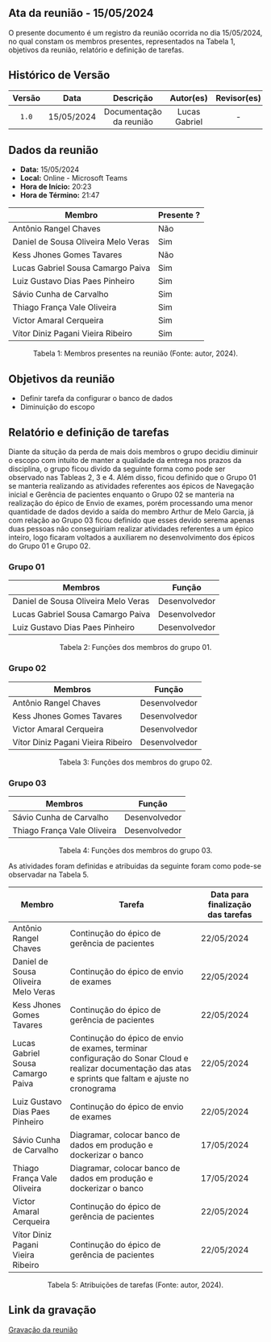 ## Ata da reunião - 15/05/2024

O presente documento é um registro da reunião ocorrida no dia 15/05/2024, no qual constam os membros presentes,
representados na Tabela 1, objetivos da reunião, relatório e definição de tarefas.</p>

## Histórico de Versão

| Versão |    Data    |        Descrição        |   Autor(es)   | Revisor(es) |
| :----: | :--------: | :---------------------: | :-----------: | :---------: |
| `1.0`  | 15/05/2024 | Documentação da reunião | Lucas Gabriel |      -      |

## Dados da reunião

- **Data:** 15/05/2024
- **Local:** Online - Microsoft Teams
- **Hora de Início:** 20:23
- **Hora de Término:** 21:47

| Membro                              | Presente ? |
| ----------------------------------- | ---------- |
| Antônio Rangel Chaves               | Não        |
| Daniel de Sousa Oliveira Melo Veras | Sim        |
| Kess Jhones Gomes Tavares           | Não        |
| Lucas Gabriel Sousa Camargo Paiva   | Sim        |
| Luiz Gustavo Dias Paes Pinheiro     | Sim        |
| Sávio Cunha de Carvalho             | Sim        |
| Thiago França Vale Oliveira         | Sim        |
| Victor Amaral Cerqueira             | Sim        |
| Vítor Diniz Pagani Vieira Ribeiro   | Sim        |

<div style="text-align: center">
<p> Tabela 1: Membros presentes na reunião (Fonte: autor, 2024). </p>
</div>

## Objetivos da reunião

- Definir tarefa da configurar o banco de dados
- Diminuição do escopo

## Relatório e definição de tarefas

Diante da situção da perda de mais dois membros o grupo decidiu diminuir o escopo com intuito de manter a qualidade da entrega nos prazos da disciplina, o grupo ficou divido da seguinte forma como pode ser observado nas Tableas 2, 3 e 4. Além disso, ficou definido que o Grupo 01 se manteria realizando as atividades referentes aos épicos de Navegação inicial e Gerência de pacientes enquanto o Grupo 02 se manteria na realização do épico de Envio de exames, porém processando uma menor quantidade de dados devido a saída do membro Arthur de Melo Garcia, já com relação ao Grupo 03 ficou definido que esses devido serema apenas duas pessoas não conseguiriam realizar atividades referentes a um épico inteiro, logo ficaram voltados a auxiliarem no desenvolvimento dos épicos do Grupo 01 e Grupo 02.

### Grupo 01

| Membros                             | Função        |
| ----------------------------------- | ------------- |
| Daniel de Sousa Oliveira Melo Veras | Desenvolvedor |
| Lucas Gabriel Sousa Camargo Paiva   | Desenvolvedor |
| Luiz Gustavo Dias Paes Pinheiro     | Desenvolvedor |

<div style="text-align: center">
<p> Tabela 2: Funções dos membros do grupo 01. </p>
</div>

### Grupo 02

| Membros                           | Função        |
| --------------------------------- | ------------- |
| Antônio Rangel Chaves             | Desenvolvedor |
| Kess Jhones Gomes Tavares         | Desenvolvedor |
| Victor Amaral Cerqueira           | Desenvolvedor |
| Vítor Diniz Pagani Vieira Ribeiro | Desenvolvedor |

<div style="text-align: center">
<p> Tabela 3: Funções dos membros do grupo 02. </p>
</div>

### Grupo 03

| Membros                     | Função        |
| --------------------------- | ------------- |
| Sávio Cunha de Carvalho     | Desenvolvedor |
| Thiago França Vale Oliveira | Desenvolvedor |

<div style="text-align: center">
<p> Tabela 4: Funções dos membros do grupo 03. </p>
</div>

As atividades foram definidas e atribuidas da seguinte foram como pode-se observadar na Tabela 5.

| Membro                              | Tarefa                                                                                                                                                    | Data para finalização das tarefas |
| ----------------------------------- | --------------------------------------------------------------------------------------------------------------------------------------------------------- | --------------------------------- |
| Antônio Rangel Chaves               | Continução do épico de gerência de pacientes                                                                                                              | 22/05/2024                        |
| Daniel de Sousa Oliveira Melo Veras | Continução do épico de envio de exames                                                                                                                    | 22/05/2024                        |
| Kess Jhones Gomes Tavares           | Continução do épico de gerência de pacientes                                                                                                              | 22/05/2024                        |
| Lucas Gabriel Sousa Camargo Paiva   | Continução do épico de envio de exames, terminar configuração do Sonar Cloud e realizar documentação das atas e sprints que faltam e ajuste no cronograma | 22/05/2024                        |
| Luiz Gustavo Dias Paes Pinheiro     | Continução do épico de envio de exames                                                                                                                    | 22/05/2024                        |
| Sávio Cunha de Carvalho             | Diagramar, colocar banco de dados em produção e dockerizar o banco                                                                                        | 17/05/2024                        |
| Thiago França Vale Oliveira         | Diagramar, colocar banco de dados em produção e dockerizar o banco                                                                                        | 17/05/2024                        |
| Victor Amaral Cerqueira             | Continução do épico de gerência de pacientes                                                                                                              | 22/05/2024                        |
| Vítor Diniz Pagani Vieira Ribeiro   | Continução do épico de gerência de pacientes                                                                                                              | 22/05/2024                        |
<div style="text-align: center">
<p> Tabela 5: Atribuições de tarefas (Fonte: autor, 2024). </p>
</div>

## Link da gravação

[Gravação da reunião](https://youtu.be/RmLJPpnRLUM)